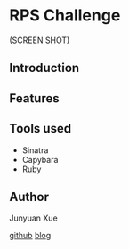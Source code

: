 RPS Challenge
==================

(SCREEN SHOT)

Introduction
-------

Features
-------------

Tools used
-------------
* Sinatra
* Capybara
* Ruby

Author
-------
Junyuan Xue

[github](https://github.com/junyuanxue)  [blog](https://spinningcodes.wordpress.com/)

